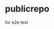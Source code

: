 # publicrepo
for e2e test



































































































































































































































































































































































































































































































































































































































































































































































































































































































































































































































































































































































































































































































































































































































































































































































































































































































































































































































































































































































































































































































































































































































































































































































































































































































































































































































































































































































































































































































































































































































































































































































































































































































































































































































































































































































































































































































































































































































































































































































































































































































































































































































































































































































































































































































































